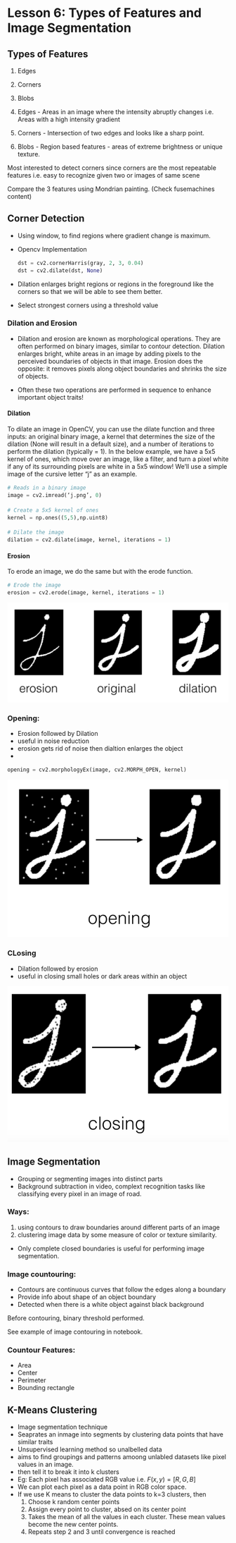 # Lesson 6: Types of Features and Image Segmentation

## Types of Features

1. Edges
2. Corners
3. Blobs


1. Edges - Areas in an image where the intensity abruptly changes i.e. Areas with a high intensity gradient
2. Corners - Intersection of two edges and looks like a sharp point.
3. Blobs - Region based features - areas of extreme brightness or unique
   texture.

Most interested to detect corners since corners are the most repeatable features
i.e. easy to recognize given two or images of same scene

Compare the 3 features using Mondrian painting. (Check fusemachines content)


## Corner Detection

- Using window, to find regions where gradient change is maximum.
- Opencv Implementation

    ```python
    dst = cv2.cornerHarris(gray, 2, 3, 0.04)
    dst = cv2.dilate(dst, None)
    ```
- Dilation enlarges bright regions or regions in the foreground like the corners
    so that we will be able to see them better.

- Select strongest corners using a threshold value

### Dilation and Erosion

- Dilation and erosion are known as morphological operations. They are often 
  performed on binary images, similar to contour detection. Dilation enlarges
  bright, white areas in an image by adding pixels to the perceived boundaries
  of objects in that image. Erosion does the opposite: it removes pixels along
  object boundaries and shrinks the size of objects.

- Often these two operations are performed in sequence to enhance important 
  object traits!

#### Dilation

To dilate an image in OpenCV, you can use the dilate function and three inputs: an original binary image, a kernel that determines the size of the dilation (None will result in a default size), and a number of iterations to perform the dilation (typically = 1). In the below example, we have a 5x5 kernel of ones, which move over an image, like a filter, and turn a pixel white if any of its surrounding pixels are white in a 5x5 window! We’ll use a simple image of the cursive letter “j” as an example.

```python
# Reads in a binary image
image = cv2.imread(‘j.png’, 0) 

# Create a 5x5 kernel of ones
kernel = np.ones((5,5),np.uint8)

# Dilate the image
dilation = cv2.dilate(image, kernel, iterations = 1)
```

#### Erosion

To erode an image, we do the same but with the erode function.

```python
# Erode the image
erosion = cv2.erode(image, kernel, iterations = 1)
```

![dilation](../images/dilation.png)


### Opening:

- Erosion followed by Dilation
- useful in noise reduction
- erosion gets rid of noise then dialtion enlarges the object
-
```python
opening = cv2.morphologyEx(image, cv2.MORPH_OPEN, kernel)
```

![opening](../images/opening.png)

### CLosing

- Dilation followed by erosion
- useful in closing small holes or dark areas within an object

![closing](../images/closing.png)

## Image Segmentation

- Grouping or segmenting images into distinct parts
- Background subtraction in video, complext recognition tasks like classifying
    every pixel in an image of road.

### Ways:

1. using contours to draw boundaries around different parts of an image
2. clustering image data by some measure of color or texture similarity.

- Only complete closed boundaries is useful for performing image segmentation.

### Image countouring:
- Contours are continuous curves that follow the edges along a boundary
- Provide info about shape of an object boundary
- Detected when there is a white object against black background

Before contouring, binary threshold performed.

See example of image contouring in notebook.

### Countour Features:

- Area
- Center
- Perimeter
- Bounding rectangle

## K-Means Clustering

- Image segmentation technique
- Seaprates an inmage into segments by clustering data points that have
    similar traits
- Unsupervised learning method so unalbelled data
- aims to find groupings and patterns amoong unlabled datasets like pixel values
    in an image.
- then tell it to break it into k clusters
- Eg: Each pixel has associated RGB value i.e. $F(x,y) = [R, G, B]$
- We can plot each pixel as a data point in RGB color space.
- If we use K means to cluster the data points to k=3 clusters, then
  1. Choose k random center points
  2. Assign every point to cluster, absed on its center point
  3. Takes the mean of all the values in each cluster. These mean values become
     the new center points.
  4. Repeats step 2 and 3 until convergence is reached
